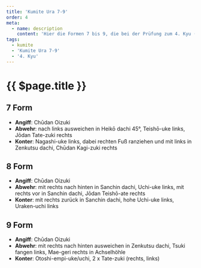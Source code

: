 ```yaml
---
title: 'Kumite Ura 7-9'
order: 4
meta:
  - name: description
    content: 'Hier die Formen 7 bis 9, die bei der Prüfung zum 4. Kyu (zweiter Blaugurt) gezeigt werden.'
tags:
  - kumite
  - 'Kumite Ura 7-9'
  - '4. Kyu'
---
```


# {{ $page.title }}

<ShowDescription />

## 7 Form

- **Angiff**: Chūdan Oizuki
- **Abwehr**: nach links ausweichen in Heikō dachi 45°, Teishō-uke links, Jōdan Tate-zuki rechts
- **Konter**: Nagashi-uke links, dabei rechten Fuß ranziehen und mit links in Zenkutsu dachi, Chūdan Kagi-zuki rechts

## 8 Form

- **Angiff**: Chūdan Oizuki
- **Abwehr**: mit rechts nach hinten in Sanchin dachi, Uchi-uke links, mit rechts vor in Sanchin dachi, Jōdan Teishō-ate rechts
- **Konter**: mit rechts zurück in Sanchin dachi, hohe Uchi-uke links, Uraken-uchi links

## 9 Form

- **Angiff**: Chūdan Oizuki
- **Abwehr**: mit rechts nach hinten ausweichen in Zenkutsu dachi, Tsuki fangen links, Mae-geri rechts in Achselhöhle
- **Konter**: Otoshi-empi-uke/uchi, 2 x Tate-zuki (rechts, links)

<YouTube videoid="UJn3j5JCrEQ"  mute="1" />